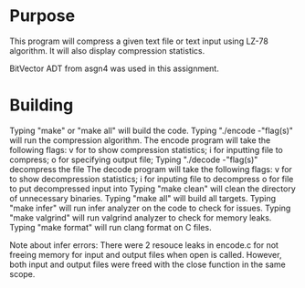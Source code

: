 # Purpose 

This program will compress a given text file or text input using LZ-78 algorithm. It will also display compression statistics.

BitVector ADT from asgn4 was used in this assignment.

# Building

Typing "make" or "make all" will build the code.
Typing "./encode -"flag(s)" will run the compression algorithm.
The encode program will take the following flags:
v for to show compression statistics; 
i for inputting file to compress;
o for specifying output file;
Typing "./decode -"flag(s)" decompress the file
The decode program will take the following flags:
v for to show decompression statistics;
i for inputing file to decompress
o for file to put decompressed input into
Typing "make clean" will clean the directory of unnecessary binaries.
Typing "make all" will build all targets.
Typing "make infer" will run infer analyzer on the code to check for issues.
Typing "make valgrind" will run valgrind analyzer to check for memory leaks.
Typing "make format" will run clang format on C files.

Note about infer errors: There were 2 resouce leaks in encode.c for not freeing memory for input and output files when open is called. However, both input and output files were freed with the close function in the same scope. 

